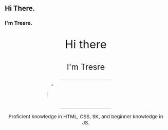 ## Hi There.

### I'm Tresre.

<p style="text-align: center; font-size: 35px;">Hi there</p>
<p style="text-align: center; font-size: 25px;">I'm Tresre</p>

<p style="text-align: center; margin: auto; overflow: hidden; width: 240px; height: 90px; border-radius: 500px;"><img width="500px" height="90px" scrolling="no" src="https://lanyard.cnrad.dev/api/225399479790993408?borderRadius=0px&idleMessage=Developing%20Something...&hideStatus=true" title="Discord" frameborder="0"></img></p>

<p style="text-align: center; font-size: 15px;">Proficient knowledge in HTML, CSS, SK, and beginner knowledge in JS.</p>
